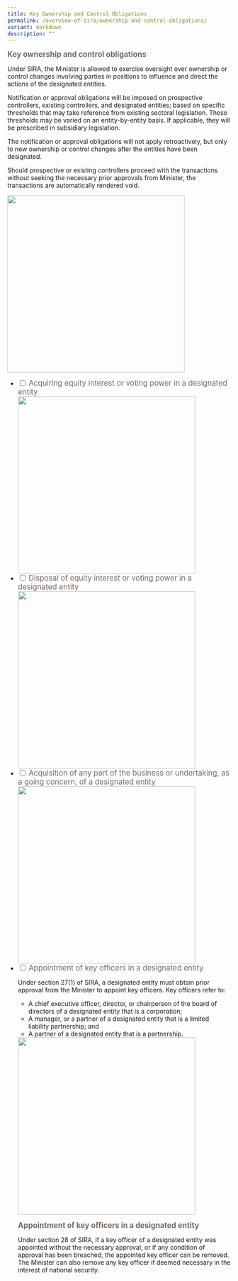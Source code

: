 ```yaml
---
title: Key Ownership and Control Obligations
permalink: /overview-of-sira/ownership-and-control-obligations/
variant: markdown
description: ""
---
```

<p><font color="766A62"><big><b> Key ownership and control obligations </b></big></font>

</p><p>Under SIRA, the Minister is allowed to exercise oversight over ownership or control changes involving parties in positions to influence and direct the actions of the designated entities. </p>
	
<p>Notification or approval obligations will be imposed on prospective controllers, existing controllers, and designated entities; based on specific thresholds that may take reference from existing sectoral legislation. These thresholds may be varied on an entity-by-entity basis. If applicable, they will be prescribed in subsidiary legislation.</p>
	
<p>The notification or approval obligations will not apply retroactively, but only to new ownership or control changes after the entities have been designated.</p>

<p> Should prospective or existing controllers proceed with the transactions without seeking the necessary prior approvals from Minister, the transactions are automatically rendered void. </p>
<img width="400" alt="" src="/images/ownership_and_control_obligations.jpg">

<ul class="jekyllcodex_accordion">
<li><input type="checkbox" id="accordion1"> 
<label for="accordion1"> <big><font color="766A62">Acquiring equity interest or voting power in a designated entity</font></big></label> <div>
<img width="400" alt="" src="/images/Acquiring_Interest.jpg">
</div></li>
	
<li><input type="checkbox" id="accordion2">  
<label for="accordion2"><big><font color="766A62">Disposal of equity interest or voting power in a designated entity</font></big></label><div>
<img width="400" alt="" src="/images/Disposal_of_Interest.jpg">
</div></li>  

<li><input type="checkbox" id="accordion3">  
<label for="accordion3"><big><font color="766A62">Acquisition of any part of the business or undertaking, as a going concern, of a designated entity</font></big></label><div>
<img width="400" alt="" src="/images/Acquisition.jpg">
</div></li>  

<li><input type="checkbox" id="accordion4">  
	<label for="accordion4"><big><font color="766A62">Appointment of key officers in a designated entity</font></big></label>
<div><p>
Under section 27(1) of SIRA, a designated entity must obtain prior approval from the Minister to appoint key officers. Key officers refer to:
</p><ul>
	<li>A chief executive officer, director, or chairperson of the board of directors of a designated entity that is a corporation;</li>
	<li>A manager, or a partner of a designated entity that is a limited liability partnership; and </li>
	<li>A partner of a designated entity that is a partnership.</li></ul>
<img width="400" alt="" src="/images/Appt_of_Key_Officers.jpg"><p>
<big><b><font color="766A62">Appointment of key officers in a designated entity</font></b></big>
</p><p>Under section 28 of SIRA, if a key officer of a designated entity was appointed without the necessary approval, or if any condition of approval has been breached, the appointed key officer can be removed. The Minister can also remove any key officer if deemed necessary in the interest of national security.
</p></div></li></ul>
